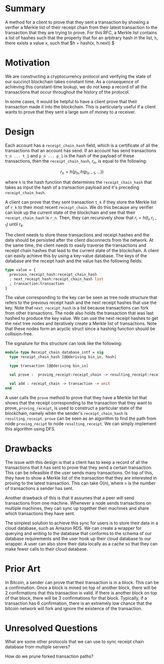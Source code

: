 # Summary
[summary]: #summary

A method for a client to prove that they sent a transaction by showing a verifier a Merkle list of their receipt chain from their latest transaction to the transaction that they are trying to prove. For this RFC, a Merkle list contains a list of hashes such that the property that for an arbitrary hash in the list, `h`, there exists a value x, such that $h = hash(x, h.next) $

# Motivation
[motivation]: #motivation

We are constructing a cryptocurrency protocol and verifying the state of our succinct blockchain takes constant time. As a consequence of achieving this constant-time lookup, we do not keep a record of all the transactions that occur throughout the history of the protocol.

In some cases, it would be helpful to have a client prove that their transaction made it into the blockchain. This is particularly useful if a client wants to prove that they sent a large sum of money to a receiver.

# Design
[detailed-design]: #detailed-design

Each account has a `receipt_chain_hash` field, which is a certificate of all the transactions that an account has send. If an account has send transactions `t_n ... t_1` and `p_n ... p_1` is the hash of the payload of these transactions, then the `receipt_chain_hash`, $r_n$, is equal to the following:

  $$ r_n = h(p_n, h(p_{n - 1}, ...)) $$

where `h` is the hash function that determines the `receipt_chain_hash` that takes as input the hash of a transaction payload and it's preceding `receipt_chain_hash`. 

A client can prove that they sent transaction `t_k` if they store the Merkle list of `r_k` to their most recent `receipt_chain`. We do this because any verifier can look up the current state of the blockchain and see that their `receipt_chain_hash` is `r_n`. Then, they can recursively show that $r_i = h (t_{i}, r_{i-1})$ until $r_{k}$.

The client needs to store these transactions and receipt hashes and the data should be persisted after the client disconnects from the network. At the same time, the client needs to easily traverse the transactions and receipt chain hashes that lead to the current state of the blockchain. A client can easily achieve this by using a key-value database. The keys of the database are the receipt hash and the value has the following fields:

```ocaml
type value = {
  previous_receipt_hash:receipt_chain_hash
  ; next_receipt_hash:receipt_chain_hash list
  ; transaction:transaction
}
```

The value corresponding to the key can be seen as tree node structure that refers to the previous receipt hash and the next receipt hashes that use the key. Note that `next_receipt_hash` is a list because transactions can fork from other transactions. The node also holds the transaction that was last hashed to produce the key value. We can use the next receipt hashes to get the next tree nodes and iteratively create a Merkle list of transactions. Note that these nodes form an acyclic struct since a hashing function should be collision-free.

The signature for this structure can look like the following:

```ocaml
module type Receipt_chain_database_intf = sig
  type receipt_chain_hash [@@deriving bin_io, hash]

  type transaction [@@deriving bin_io]

  val prove :  proving_receipt:receipt_chain -> resulting_receipt:receipt_chain -> (receipt_chain * transaction) list option

  val add : receipt_chain -> transaction -> unit
end
```

A user calls the `prove` method to prove that they have a Merkle list that shows that the receipt corresponding to the transaction that they want to prove, `proving_receipt`, is used to construct a particular state of the blockchain, namely when the sender's `receipt_chain_hash` is `resulting_receipt`. `prove` can be seen as an algorithm to find the path from node `proving_recipt` to node `resulting_receipt`. We can simply implement this algorithm using DFS.

# Drawbacks
[drawbacks]: #drawbacks

The issue with this design is that a client has to keep a record of all the transactions that it has sent to prove that they send a certain transaction. This can be infeasible if the user sends many transactions. On top of this, they have to show a Merkle list of the transaction that they are interested in proving to the latest transaction. This can take O(n), where `n` is the number of transactions a sender has sent.

Another drawback of this is that it assumes that a peer will send transactions from one machine. Whenever a node sends transactions on multiple machines, they can sync up together their machines and share which transactions they have sent.

The simplest solution to achieve this sync for users is to store their data in a cloud database, such as Amazon RDS. We can create a wrapper for querying and writing to the database that conforms to the schema of our database requirements and the user hook up their cloud database to our wrapper. A user can also store their data locally as a cache so that they can make fewer calls to their cloud database.

# Prior Art
[prior-art]: #prior-art

In Bitcoin, a sender can prove that their transaction is in a block. This can be a confirmation. Once a block is mined on top of another block, there will be 2 confirmations that this transaction is valid. If there is another block on top of that block, there will be 3 confirmations for that block. Typically, if a transaction has 6 confirmation, there is an extremely low chance that the bitcoin network will fork and ignore the existence of the transaction.

# Unresolved Questions
[unresolved-questions]: #unresolved-questions

What are some other protocols that we can use to sync receipt chain database from multiple servers?

How do we prune forked transaction paths?
